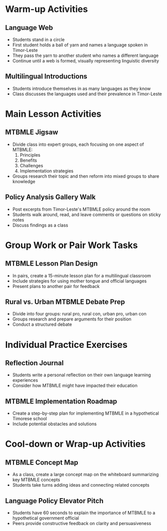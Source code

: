 # Warm-up Activities

## Language Web
- Students stand in a circle
- First student holds a ball of yarn and names a language spoken in Timor-Leste
- They pass the yarn to another student who names a different language
- Continue until a web is formed, visually representing linguistic diversity

## Multilingual Introductions
- Students introduce themselves in as many languages as they know
- Class discusses the languages used and their prevalence in Timor-Leste

# Main Lesson Activities

## MTBMLE Jigsaw
- Divide class into expert groups, each focusing on one aspect of MTBMLE:
  1. Principles
  2. Benefits
  3. Challenges
  4. Implementation strategies
- Groups research their topic and then reform into mixed groups to share knowledge

## Policy Analysis Gallery Walk
- Post excerpts from Timor-Leste's MTBMLE policy around the room
- Students walk around, read, and leave comments or questions on sticky notes
- Discuss findings as a class

# Group Work or Pair Work Tasks

## MTBMLE Lesson Plan Design
- In pairs, create a 15-minute lesson plan for a multilingual classroom
- Include strategies for using mother tongue and official languages
- Present plans to another pair for feedback

## Rural vs. Urban MTBMLE Debate Prep
- Divide into four groups: rural pro, rural con, urban pro, urban con
- Groups research and prepare arguments for their position
- Conduct a structured debate

# Individual Practice Exercises

## Reflection Journal
- Students write a personal reflection on their own language learning experiences
- Consider how MTBMLE might have impacted their education

## MTBMLE Implementation Roadmap
- Create a step-by-step plan for implementing MTBMLE in a hypothetical Timorese school
- Include potential obstacles and solutions

# Cool-down or Wrap-up Activities

## MTBMLE Concept Map
- As a class, create a large concept map on the whiteboard summarizing key MTBMLE concepts
- Students take turns adding ideas and connecting related concepts

## Language Policy Elevator Pitch
- Students have 60 seconds to explain the importance of MTBMLE to a hypothetical government official
- Peers provide constructive feedback on clarity and persuasiveness